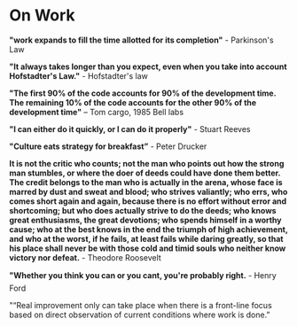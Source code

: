 # On Work

**"work expands to fill the time allotted for its completion"** - Parkinson's Law

**"It always takes longer than you expect, even when you take into account Hofstadter's Law."** - Hofstadter's law

**"The first 90% of the code accounts for 90% of the development time. The remaining 10% of the code accounts for the other 90% of the development time"** – Tom cargo, 1985 Bell labs

**"I can either do it quickly, or I can do it properly"** - Stuart Reeves 

**"Culture eats strategy for breakfast”** - Peter Drucker

**It is not the critic who counts; not the man who points out how the strong man stumbles, or where the doer of deeds could have done them better. The credit belongs to the man who is actually in the arena, whose face is marred by dust and sweat and blood; who strives valiantly; who errs, who comes short again and again, because there is no effort without error and shortcoming; but who does actually strive to do the deeds; who knows great enthusiasms, the great devotions; who spends himself in a worthy cause; who at the best knows in the end the triumph of high achievement, and who at the worst, if he fails, at least fails while daring greatly, so that his place shall never be with those cold and timid souls who neither know victory nor defeat.** - Theodore Roosevelt

**"Whether you think you can or you cant, you're probably right.** - Henry Ford


"“Real improvement only can take place when there is a front-line focus based on direct observation of current conditions where work is done.”
